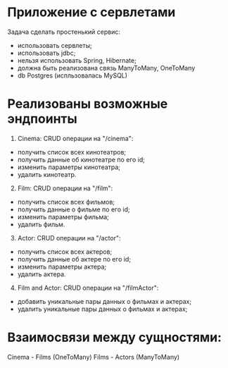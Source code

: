 # Приложение с сервлетами
Задача сделать простенький сервис: 
* использовать сервлеты;
* использовать jdbc;
* нельзя использовать Spring, Hibernate;
* должна быть реализована связь ManyToMany, OneToMany
* db Postgres (испльзовалась MySQL)

# Реализованы возможные эндпоинты 
1. Cinema: CRUD операции на "/cinema":
* получить список всех кинотеатров;
* получить данные об кинотеатре по его id;
* изменить параметры кинотеатра;
* удалить кинотеатр.

2. Film: CRUD операции на "/film":
* получить список всех фильмов;
* получить данные о фильме по его id;
* изменить параметры фильма;
* удалить фильм.

3. Actor: CRUD операции на "/actor":
* получить список всех актеров;
* получить данные об актере по его id;
* изменить параметры актера;
* удалить актера.

4. Film and Actor: CRUD операции на "/filmActor":
* добавить уникальные пары данных о фильмах и актерах;
* удалить уникальные пары данных о фильмах и актерах;
 
# Взаимосвязи между сущностями:
Cinema - Films (OneToMany)
Films - Actors (ManyToMany)